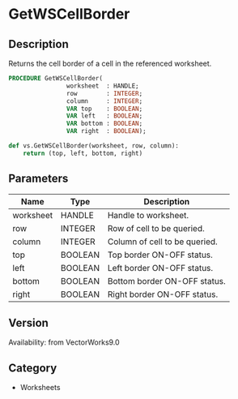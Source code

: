# GetWSCellBorder

## Description
Returns the cell border of a cell in the referenced worksheet.

```pascal
PROCEDURE GetWSCellBorder(
				worksheet  : HANDLE;
				row        : INTEGER;
				column     : INTEGER;
				VAR top    : BOOLEAN;
				VAR left   : BOOLEAN;
				VAR bottom : BOOLEAN;
				VAR right  : BOOLEAN);
```

```python
def vs.GetWSCellBorder(worksheet, row, column):
    return (top, left, bottom, right)
```

## Parameters
|Name|Type|Description|
|---|---|---|
|worksheet|HANDLE|Handle to worksheet.|
|row|INTEGER|Row of cell to be queried.|
|column|INTEGER|Column of cell to be queried.|
|top|BOOLEAN|Top border ON-OFF status.|
|left|BOOLEAN|Left border ON-OFF status.|
|bottom|BOOLEAN|Bottom border ON-OFF status.|
|right|BOOLEAN|Right border ON-OFF status.|

## Version
Availability: from VectorWorks9.0

## Category
* Worksheets

